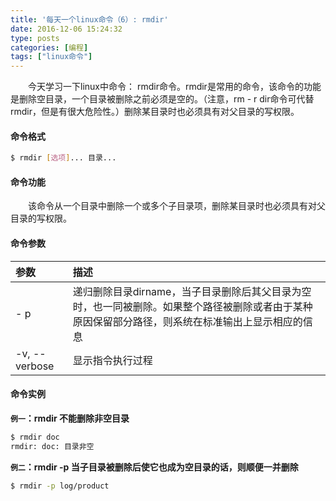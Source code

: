 ```yaml
---
title: '每天一个linux命令（6）: rmdir'
date: 2016-12-06 15:24:32
type: posts
categories: [编程]
tags: ["linux命令"]
---
```

　　今天学习一下linux中命令： rmdir命令。rmdir是常用的命令，该命令的功能是删除空目录，一个目录被删除之前必须是空的。（注意，rm - r dir命令可代替rmdir，但是有很大危险性。）删除某目录时也必须具有对父目录的写权限。
<!--more -->
#### 命令格式
```bash
$ rmdir [选项]... 目录...
```
#### 命令功能
　　该命令从一个目录中删除一个或多个子目录项，删除某目录时也必须具有对父目录的写权限。
#### 命令参数
| 参数     | 描述     |
| :------------- | :------------- |
| - p       | 递归删除目录dirname，当子目录删除后其父目录为空时，也一同被删除。如果整个路径被删除或者由于某种原因保留部分路径，则系统在标准输出上显示相应的信息      |
| -v, --verbose      | 显示指令执行过程        |
#### 命令实例
**`例一`：rmdir 不能删除非空目录**
```bash
$ rmdir doc
rmdir: doc: 目录非空
```
**`例二`：rmdir -p 当子目录被删除后使它也成为空目录的话，则顺便一并删除**
```bash
$ rmdir -p log/product
```
